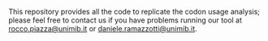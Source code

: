 This repository provides all the code to replicate the codon usage analysis; please feel free to contact us if you have problems running our tool at rocco.piazza@unimib.it or daniele.ramazzotti@unimib.it. 
